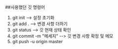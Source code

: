 ##사용했던 깃 명령어

1. git init --> 설정 초기화
2. git add . --> 변경 사항 더하기
3. git status --> 깃 현재 상태 확인
4. git commit -m "메세지" --> 깃 변경 사항 확정 및 메모
5. git push -u origin master
